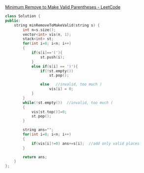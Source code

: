 [Minimum Remove to Make Valid Parentheses - LeetCode](https://leetcode.com/problems/minimum-remove-to-make-valid-parentheses/)

```C++
class Solution {
public:
    string minRemoveToMakeValid(string s) {
        int n=s.size();
        vector<int> vis(n, 1);
        stack<int> st;
        for(int i=0; i<n; i++)
        {
            if(s[i]=='('){
                st.push(i);
            }
            else if(s[i] == ')'){  
                if(!st.empty())
                    st.pop();

                else   //invalid, too much )
                    vis[i] = 0;
            }
        }
        while(!st.empty())  //invalid, too much (
        {
            vis[st.top()]=0;
            st.pop();
        }

        string ans="";
        for(int i=0; i<n; i++)
        {
            if(vis[i]!=0) ans+=s[i];  //add only valid places
        }

        return ans;
    }
};
```